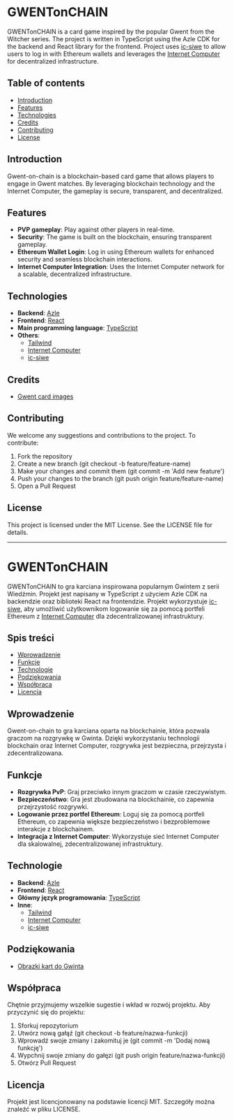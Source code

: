# GWENTonCHAIN

GWENTonCHAIN is a card game inspired by the popular Gwent from the Witcher series. The project is written in TypeScript using the Azle CDK for the backend and React library for the frontend. Project uses [ic-siwe](https://github.com/kristoferlund/ic-siwe-react-demo-ts) to allow users to log in with Ethereum wallets and leverages the [Internet Computer](https://internetcomputer.org/) for decentralized infrastructure.

## Table of contents

- [Introduction](#introduction)
- [Features](#features)
- [Technologies](#technologies)
- [Credits](#credits)
- [Contributing](#contributing)
- [License](#license)

## Introduction

Gwent-on-chain is a blockchain-based card game that allows players to engage in Gwent matches. By leveraging blockchain technology and the Internet Computer, the gameplay is secure, transparent, and decentralized.

## Features

- **PVP gameplay**: Play against other players in real-time.
- **Security**: The game is built on the blockchain, ensuring transparent gameplay.
- **Ethereum Wallet Login**: Log in using Ethereum wallets for enhanced security and seamless blockchain interactions.
- **Internet Computer Integration**: Uses the Internet Computer network for a scalable, decentralized infrastructure.

## Technologies

- **Backend**: [Azle](https://github.com/lastmjs/azle)
- **Frontend**: [React](https://react.dev/)
- **Main programming language**: [TypeScript](https://www.typescriptlang.org/)
- **Others**:
  - [Tailwind](https://tailwindcss.com/)
  - [Internet Computer](https://internetcomputer.org/)
  - [ic-siwe](https://github.com/kristoferlund/ic-siwe-react-demo-ts)

## Credits

- [Gwent card images](https://wykop.pl/link/4269583/gwint-do-druku-w-polskiej-wersji)

## Contributing

We welcome any suggestions and contributions to the project. To contribute:

1. Fork the repository
2. Create a new branch (git checkout -b feature/feature-name)
3. Make your changes and commit them (git commit -m 'Add new feature')
4. Push your changes to the branch (git push origin feature/feature-name)
5. Open a Pull Request

## License

This project is licensed under the MIT License. See the LICENSE file for details.

---

# GWENTonCHAIN

GWENTonCHAIN to gra karciana inspirowana popularnym Gwintem z serii Wiedźmin. Projekt jest napisany w TypeScript z użyciem Azle CDK na backendzie oraz biblioteki React na frontendzie. Projekt wykorzystuje [ic-siwe](https://github.com/kristoferlund/ic-siwe-react-demo-ts), aby umożliwić użytkownikom logowanie się za pomocą portfeli Ethereum z [Internet Computer](https://internetcomputer.org/) dla zdecentralizowanej infrastruktury.

## Spis treści

- [Wprowadzenie](#wprowadzenie)
- [Funkcje](#funkcje)
- [Technologie](#technologie)
- [Podziękowania](#podziękowania)
- [Współpraca](#współpraca)
- [Licencja](#licencja)

## Wprowadzenie

Gwent-on-chain to gra karciana oparta na blockchainie, która pozwala graczom na rozgrywkę w Gwinta. Dzięki wykorzystaniu technologii blockchain oraz Internet Computer, rozgrywka jest bezpieczna, przejrzysta i zdecentralizowana.

## Funkcje

- **Rozgrywka PvP**: Graj przeciwko innym graczom w czasie rzeczywistym.
- **Bezpieczeństwo**: Gra jest zbudowana na blockchainie, co zapewnia przejrzystość rozgrywki.
- **Logowanie przez portfel Ethereum**: Loguj się za pomocą portfeli Ethereum, co zapewnia większe bezpieczeństwo i bezproblemowe interakcje z blockchainem.
- **Integracja z Internet Computer**: Wykorzystuje sieć Internet Computer dla skalowalnej, zdecentralizowanej infrastruktury.

## Technologie

- **Backend**: [Azle](https://github.com/lastmjs/azle)
- **Frontend**: [React](https://react.dev/)
- **Główny język programowania**: [TypeScript](https://www.typescriptlang.org/)
- **Inne**:
  - [Tailwind](https://tailwindcss.com/)
  - [Internet Computer](https://internetcomputer.org/)
  - [ic-siwe](https://github.com/kristoferlund/ic-siwe-react-demo-ts)

## Podziękowania

- [Obrazki kart do Gwinta](https://wykop.pl/link/4269583/gwint-do-druku-w-polskiej-wersji)

## Współpraca

Chętnie przyjmujemy wszelkie sugestie i wkład w rozwój projektu. Aby przyczynić się do projektu:

1. Sforkuj repozytorium
2. Utwórz nową gałąź (git checkout -b feature/nazwa-funkcji)
3. Wprowadź swoje zmiany i zakomituj je (git commit -m 'Dodaj nową funkcję')
4. Wypchnij swoje zmiany do gałęzi (git push origin feature/nazwa-funkcji)
5. Otwórz Pull Request

## Licencja

Projekt jest licencjonowany na podstawie licencji MIT. Szczegóły można znaleźć w pliku LICENSE.
